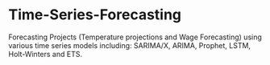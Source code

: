 # Time-Series-Forecasting
Forecasting Projects (Temperature projections and Wage Forecasting) using various time series models including: SARIMA/X, ARIMA, Prophet, LSTM, Holt-Winters and ETS.
